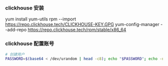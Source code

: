 ### clickhouse 安装


yum install yum-utils
rpm --import https://repo.clickhouse.tech/CLICKHOUSE-KEY.GPG
yum-config-manager --add-repo https://repo.clickhouse.tech/rpm/stable/x86_64

### clickhouse 配置账号
```bash
# 创建用户
PASSWORD=$(base64 < /dev/urandom | head -c8); echo "$PASSWORD"; echo -n "$PASSWORD" | sha256sum | tr -d '-'
```